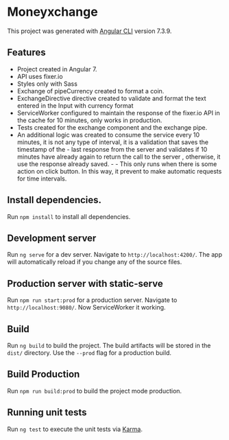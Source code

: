 # Moneyxchange

This project was generated with [Angular CLI](https://github.com/angular/angular-cli) version 7.3.9.

## Features

- Project created in Angular 7.
- API uses fixer.io
- Styles only with Sass
- Exchange of pipeCurrency created to format a coin.
- ExchangeDirective directive created to validate and format the text entered in the Input with currency format
- ServiceWorker configured to maintain the response of the fixer.io API in the cache for 10 minutes, only works in production.
- Tests created for the exchange component and the exchange pipe.
- An additional logic was created to consume the service every 10 minutes, it is not any type of interval, it is a validation that saves the timestamp of the - last response from the server and validates if 10 minutes have already again to return the call to the server , otherwise, it use the response already saved. - - This only runs when there is some action  on click button. In this way, it prevent to make automatic requests for time intervals.

## Install dependencies.

Run `npm install` to install all dependencies.

## Development server

Run `ng serve` for a dev server. Navigate to `http://localhost:4200/`. The app will automatically reload if you change any of the source files.

## Production server with static-serve

Run `npm run start:prod` for a production server. Navigate to `http://localhost:9080/`. Now ServiceWorker it working.

## Build

Run `ng build` to build the project. The build artifacts will be stored in the `dist/` directory. Use the `--prod` flag for a production build.

## Build Production

Run `npm run build:prod` to build the project mode production. 

## Running unit tests

Run `ng test` to execute the unit tests via [Karma](https://karma-runner.github.io).
